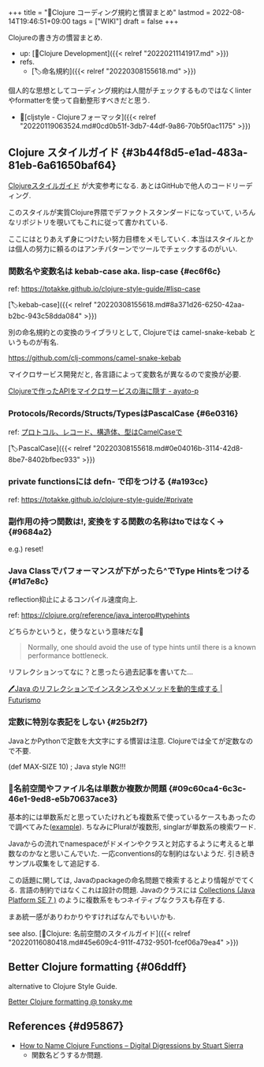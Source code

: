 +++
title = "📝Clojure コーディング規約と慣習まとめ"
lastmod = 2022-08-14T19:46:51+09:00
tags = ["WIKI"]
draft = false
+++

Clojureの書き方の慣習まとめ.

-   up: [📁Clojure Development]({{< relref "20220211141917.md" >}})
-   refs.
    -   [🏷命名規約]({{< relref "20220308155618.md" >}})

個人的な思想としてコーディング規約は人間がチェックするものではなくlinterやformatterを使って自動整形すべきだと思う.

-   📝[cljstyle - Clojureフォーマッタ]({{< relref "20220119063524.md#0cd0b51f-3db7-44df-9a86-70b5f0ac1175" >}})


## Clojure スタイルガイド {#3b44f8d5-e1ad-483a-81eb-6a61650baf64}

[Clojureスタイルガイド](https://totakke.github.io/clojure-style-guide/) が大変参考になる. あとはGitHubで他人のコードリーディング.

このスタイルが実質Clojure界隈でデファクトスタンダードになっていて, いろんなリポジトリを覗いてもこれに従って書かれている.

ここにはとりあえず身につけたい努力目標をメモしていく. 本当はスタイルとかは個人の努力に頼るのはアンチパターンでツールでチェックするのがいい.


### 関数名や変数名は kebab-case aka. lisp-case {#ec6f6c}

ref: <https://totakke.github.io/clojure-style-guide/#lisp-case>

[🏷kebab-case]({{< relref "20220308155618.md#8a371d26-6250-42aa-b2bc-943c58dda084" >}})

別の命名規約との変換のライブラリとして, Clojureでは camel-snake-kebab というものが有名.

<https://github.com/clj-commons/camel-snake-kebab>

マイクロサービス開発だと, 各言語によって変数名が異なるので変換が必要.

[Clojureで作ったAPIをマイクロサービスの海に隠す - ayato-p](https://scrapbox.io/ayato-p/Clojure%E3%81%A7%E4%BD%9C%E3%81%A3%E3%81%9FAPI%E3%82%92%E3%83%9E%E3%82%A4%E3%82%AF%E3%83%AD%E3%82%B5%E3%83%BC%E3%83%93%E3%82%B9%E3%81%AE%E6%B5%B7%E3%81%AB%E9%9A%A0%E3%81%99)


### Protocols/Records/Structs/TypesはPascalCase {#6e0316}

ref: [プロトコル、レコード、構造体、型はCamelCaseで](https://totakke.github.io/clojure-style-guide/#CamelCase-for-protocols-records-structs-and-types)

[🏷PascalCase]({{< relref "20220308155618.md#0e04016b-3114-42d8-8be7-8402bfbec933" >}})


### private functionsには defn- で印をつける {#a193cc}

ref: <https://totakke.github.io/clojure-style-guide/#private>


### 副作用の持つ関数は!, 変換をする関数の名称はtoではなく-> {#9684a2}

e.g.) reset!


### Java Classでパフォーマンスが下がったら^でType Hintsをつける {#1d7e8c}

reflection抑止によるコンパイル速度向上.

ref: <https://clojure.org/reference/java_interop#typehints>

どちらかというと，使うなという意味だな🤔

>  Normally, one should avoid the use of type hints until there is a known performance bottleneck.

リフレクションってなに？と思ったら過去記事を書いてた...

[🖊Java のリフレクションでインスタンスやメソッドを動的生成する | Futurismo](https://futurismo.biz/archives/2715/)


### 定数に特別な表記をしない {#25b2f7}

JavaとかPythonで定数を大文字にする慣習は注意. Clojureでは全てが定数なので不要.

(def MAX-SIZE 10) ; Java style NG!!!


### 🤔名前空間やファイル名は単数か複数か問題 {#09c60ca4-6c3c-46e1-9ed8-e5b70637ace3}

基本的には単数系だと思っていたけれども複数系で使っているケースもあったので調べてみた([example](https://github.com/manutter51/woolybear/tree/master/src/cljs/woolybear/ad)). ちなみにPluralが複数形, singlarが単数系の検索ワード.

Javaからの流れでnamespaceがドメインやクラスと対応するように考えると単数なのかなと思いこんでいた. 一応conventions的な制約はないようだ. 引き続きサンプル収集をして追記する.

この話題に関しては, Javaのpackageの命名問題で検索するとより情報がでてくる. 言語の制約ではなくこれは設計の問題. Javaのクラスには [Collections (Java Platform SE 7 )](https://docs.oracle.com/javase/7/docs/api/java/util/Collections.html) のように複数系をもつネイティブなクラスも存在する.

まあ統一感がありわかりやすければなんでもいいかも.

see also. [📝Clojure: 名前空間のスタイルガイド]({{< relref "20220116080418.md#45e609c4-911f-4732-9501-fcef06a79ea4" >}})


## Better Clojure formatting {#06ddff}

alternative to Clojure Style Guide.

[Better Clojure formatting @ tonsky.me](https://tonsky.me/blog/clojurefmt/)


## References {#d95867}

-   [How to Name Clojure Functions – Digital Digressions by Stuart Sierra](https://stuartsierra.com/2016/01/09/how-to-name-clojure-functions)
    -   関数名どうするか問題.
